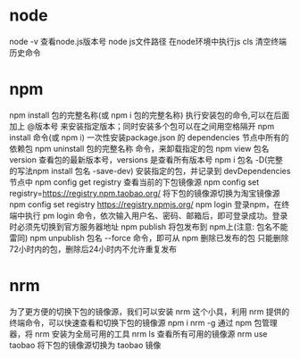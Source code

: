 # node
node -v  查看node.js版本号
node js文件路径   在node环境中执行js
cls 清空终端历史命令
# npm
npm install 包的完整名称(或 npm i 包的完整名称)   执行安装包的命令,可以在后面加上 @版本号 来安装指定版本；同时安装多个包可以在之间用空格隔开
npm install 命令(或 npm i)  一次性安装package.json 的 dependencies 节点中所有的依赖包
npm uninstall  包的完整名称  命令，来卸载指定的包
npm view 包名 version   查看包的最新版本号，versions 是查看所有版本号
npm i 包名 -D(完整的写法npm install 包名 -save-dev)  安装指定的包，并记录到 devDependencies 节点中
npm config get registry     查看当前的下包镜像源
npm config set registry=https://registry.npm.taobao.org/    将下包的镜像源切换为淘宝镜像源  npm config set registry https://registry.npmjs.org/
npm login   登录npm，在终端中执行 pm login 命令，依次输入用户名、密码、邮箱后，即可登录成功。登录时必须先切换到官方服务器地址
npm publish     将包发布到 npm上(注意: 包名不能雷同)
npm unpublish 包名 --force  命令，即可从 npm 删除已发布的包  只能删除72小时内的包，删除后24小时内不允许重复发布
# nrm
为了更方便的切换下包的镜像源，我们可以安装 nrm 这个小具，利用 nrm 提供的终端命令，可以快速查看和切换下包的镜像源
npm i nrm -g   通过 npm 包管理器，将 nrm 安装为全局可用的工具
nrm ls     查看所有可用的镜像源
nrm use taobao    将下包的镜像源切换为 taobao 镜像
